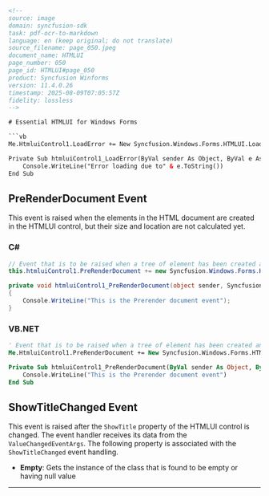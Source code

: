 ```html
<!-- 
source: image
domain: syncfusion-sdk
task: pdf-ocr-to-markdown
language: en (keep original; do not translate)
source_filename: page_050.jpeg
document_name: HTMLUI
page_number: 050
page_id: HTMLUI#page_050
product: Syncfusion Winforms
version: 11.4.0.26
timestamp: 2025-08-09T07:05:57Z
fidelity: lossless
-->

# Essential HTMLUI for Windows Forms

```vb
Me.HtmluiControl1.LoadError += New Syncfusion.Windows.Forms.HTMLUI.LoadErrorEventHandler(Me.htmluiControl1_LoadError)

Private Sub htmluiControl1_LoadError(ByVal sender As Object, ByVal e As Syncfusion.Windows.Forms.HTMLUI.LoadErrorEventArgs)
    Console.WriteLine("Error loading due to" & e.ToString())
End Sub
```

## PreRenderDocument Event

This event is raised when the elements in the HTML document are created in the HTMLUI control, but their size and location are not calculated yet.

### C#

```csharp
// Event that is to be raised when a tree of element has been created and their size and location have not been calculated yet.
this.htmluiControl1.PreRenderDocument += new Syncfusion.Windows.Forms.HTMLUI.PreRenderDocumentEventHandler(this.htmluiControl1_PreRenderDocument);

private void htmluiControl1_PreRenderDocument(object sender, Syncfusion.Windows.Forms.HTMLUI.PreRenderDocumentArgs e)
{
    Console.WriteLine("This is the Prerender document event");
}
```

### VB.NET

```vb
' Event that is to be raised when a tree of element has been created and their size and location have not been calculated yet.
Me.HtmluiControl1.PreRenderDocument += New Syncfusion.Windows.Forms.HTMLUI.PreRenderDocumentEventHandler(Me.htmluiControl1_PreRenderDocument)

Private Sub htmluiControl1_PreRenderDocument(ByVal sender As Object, ByVal e As Syncfusion.Windows.Forms.HTMLUI.PreRenderDocumentArgs)
    Console.WriteLine("This is the Prerender document event")
End Sub
```

## ShowTitleChanged Event

This event is raised after the `ShowTitle` property of the HTMLUI control is changed. The event handler receives its data from the `ValueChangedEventArgs`. The following property is associated with the `ShowTitleChanged` event handling.

- **Empty**: Gets the instance of the class that is found to be empty or having null value

---

<!-- tags: [product, HTMLUI, Windows Forms, events, HTMLUI, version 11.4.0.26] keywords: [PreRenderDocument, ShowTitleChanged, LoadError, event handling, HTMLUI, Windows Forms, Syncfusion, 11.4.0.26] -->
```
